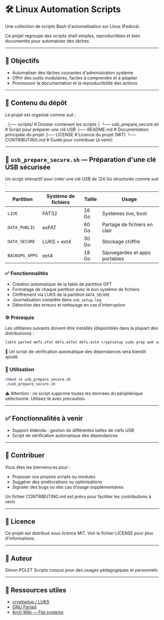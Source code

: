 # 🛠️ Linux Automation Scripts

Une collection de scripts Bash d'automatisation sur Linux (Fedora).

Ce projet regroupe des scripts shell simples, reproductibles et bien documentés pour automatiser des tâches.

---

## 📌 Objectifs

- Automatiser des tâches courantes d'administration système
- Offrir des outils modulaires, faciles à comprendre et à adapter
- Promouvoir la documentation et la reproductibilité des actions

---

## 📁 Contenu du dépôt

Le projet est organisé comme suit :

.
├── scripts/                     # Dossier contenant les scripts
│   └── usb_prepare_secure.sh    # Script pour préparer une clé USB 
├── README.md                    # Documentation principale du projet
├── LICENSE                      # Licence du projet (MIT)
└── CONTRIBUTING.md              # Guide pour contribuer (à venir)

---

## 🔐 `usb_prepare_secure.sh` — Préparation d'une clé USB sécurisée

Un script interactif pour créer une clé USB de 124 Go structurée comme suit :

| Partition       | Système de fichiers | Taille  | Usage                          |
|----------------|----------------------|---------|--------------------------------|
| `LIVE`         | FAT32                | 16 Go   | Systèmes live, boot            |
| `DATA_PUBLIC`  | exFAT                | 60 Go   | Partage de fichiers en clair   |
| `DATA_SECURE`  | LUKS + ext4          | 30 Go   | Stockage chiffré               |
| `BACKUPS_APPS` | ext4                 | 18 Go   | Sauvegardes et apps portables  |

### ✅ Fonctionnalités

- Création automatique de la table de partition GPT
- Formatage de chaque partition avec le bon système de fichiers
- Chiffrement via LUKS de la partition `DATA_SECURE`
- Journalisation complète dans `usb_setup.log`
- Détection des erreurs et nettoyage en cas d’interruption

### ⚙️ Prérequis

Les utilitaires suivants doivent être installés (disponibles dans la plupart des distributions) :

```bash
lsblk parted mkfs.vfat mkfs.exfat mkfs.ext4 cryptsetup sudo grep awk sed tee
```

🧪 Un script de vérification automatique des dépendances sera bientôt ajouté.

### 🚀 Utilisation

```bash
chmod +x usb_prepare_secure.sh
./usb_prepare_secure.sh
```

⚠️ Attention : ce script supprime toutes les données du périphérique sélectionné. Utilisez-le avec précaution.

---

## ✅ Fonctionnalités à venir

- Support étdendu : gestion de différentes tailles de clefs USB
- Script de vérification automatique des dépendances

---

## 🤝 Contribuer

Vous êtes les bienvenu·es pour :

- Proposer vos propres scripts ou modules
- Suggérer des améliorations ou optimisations
- Signaler des bugs ou des cas d’usage supplémentaires

Un fichier CONTRIBUTING.md est prévu pour faciliter les contributions à venir.

---

## 📄 Licence

Ce projet est distribué sous licence MIT. Voir le fichier LICENSE pour plus d’informations.

---

## 👤 Auteur

Simon POLET
Scripts conçus pour des usages pédagogiques et personnels.

---

## 🔗 Ressources utiles

- [cryptsetup / LUKS](https://gitlab.com/cryptsetup/cryptsetup)
- [GNU Parted](https://www.gnu.org/software/parted/)
- [Arch Wiki — File systems](https://wiki.archlinux.org/title/File_systems)

